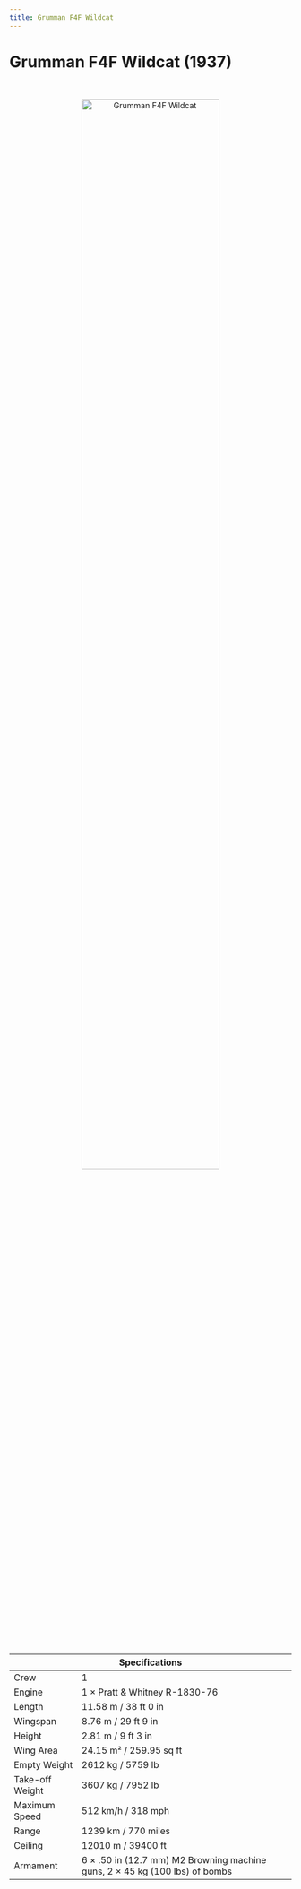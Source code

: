 ```yaml
---
title: Grumman F4F Wildcat
---
```


<h1 class="center-header">Grumman F4F Wildcat (1937)</h1>

<br>

<p align="center">
  <img src="../images/grumman_f4f_wildcat.jpg" alt="Grumman F4F Wildcat" width="70%">
</p>

<br>

<table class="table_component">
  <thead>
    <tr>
      <th colspan="2" class="header">Specifications</th>
    </tr>
  </thead>
  <tbody>
    <tr>
      <td>Crew</td>
      <td>1</td>
    </tr>
    <tr>
      <td>Engine</td>
      <td>1 × Pratt & Whitney R-1830-76</td>
    </tr>
    <tr>
      <td>Length</td>
      <td>11.58 m / 38 ft 0 in</td>
    </tr>
    <tr>
      <td>Wingspan</td>
      <td>8.76 m / 29 ft 9 in</td>
    </tr>
    <tr>
      <td>Height</td>
      <td>2.81 m / 9 ft 3 in</td>
    </tr>
    <tr>
      <td>Wing Area</td>
      <td>24.15 m² / 259.95 sq ft</td>
    </tr>
    <tr>
      <td>Empty Weight</td>
      <td>2612 kg / 5759 lb</td>
    </tr>
    <tr>
      <td>Take-off Weight</td>
      <td>3607 kg / 7952 lb</td>
    </tr>
    <tr>
      <td>Maximum Speed</td>
      <td>512 km/h / 318 mph</td>
    </tr>
    <tr>
      <td>Range</td>
      <td>1239 km / 770 miles</td>
    </tr>
    <tr>
      <td>Ceiling</td>
      <td>12010 m / 39400 ft</td>
    </tr>
    <tr>
      <td>Armament</td>
      <td>6 × .50 in (12.7 mm) M2 Browning machine guns, 2 × 45 kg (100 lbs) of bombs</td>
    </tr>
  </tbody>
</table>